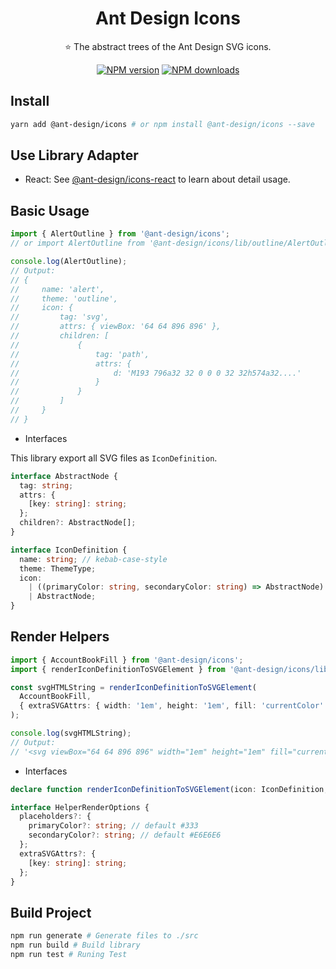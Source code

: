 <h1 align="center">
Ant Design Icons
</h1>

<p align="center">
⭐ The abstract trees of the Ant Design SVG icons.
</p>

<div align="center">

[![NPM version](https://img.shields.io/npm/v/@ant-design/icons.svg?style=flat)](https://npmjs.org/package/@ant-design/icons)
[![NPM downloads](http://img.shields.io/npm/dm/@ant-design/icons.svg?style=flat)](https://npmjs.org/package/@ant-design/icons)

</div>

## Install

```bash
yarn add @ant-design/icons # or npm install @ant-design/icons --save
```

## Use Library Adapter

- React: See [@ant-design/icons-react](../icons-react) to learn about detail usage.

## Basic Usage

```ts
import { AlertOutline } from '@ant-design/icons';
// or import AlertOutline from '@ant-design/icons/lib/outline/AlertOutline';

console.log(AlertOutline);
// Output:
// {
//     name: 'alert',
//     theme: 'outline',
//     icon: {
//         tag: 'svg',
//         attrs: { viewBox: '64 64 896 896' },
//         children: [
//             {
//                 tag: 'path',
//                 attrs: {
//                     d: 'M193 796a32 32 0 0 0 32 32h574a32....'
//                 }
//             }
//         ]
//     }
// }
```

- Interfaces

This library export all SVG files as `IconDefinition`.

```ts
interface AbstractNode {
  tag: string;
  attrs: {
    [key: string]: string;
  };
  children?: AbstractNode[];
}

interface IconDefinition {
  name: string; // kebab-case-style
  theme: ThemeType;
  icon:
    | ((primaryColor: string, secondaryColor: string) => AbstractNode)
    | AbstractNode;
}
```

## Render Helpers
```ts
import { AccountBookFill } from '@ant-design/icons';
import { renderIconDefinitionToSVGElement } from '@ant-design/icons/lib/helpers';

const svgHTMLString = renderIconDefinitionToSVGElement(
  AccountBookFill,
  { extraSVGAttrs: { width: '1em', height: '1em', fill: 'currentColor' } }
);

console.log(svgHTMLString);
// Output:
// '<svg viewBox="64 64 896 896" width="1em" height="1em" fill="currentColor"><path d="M880 184H712v-64c0-4.4-3.6-8-8-8h-56c-4.4 0-8 3.6-8 8v64H384v-64c0-4.4-3.6-8-8-8h-56c-4.4 0-8 3.6-8 8v64H144c-17.7 0-32 14.3-32 32v664c0 17.7 14.3 32 32 32h736c17.7 0 32-14.3 32-32V216c0-17.7-14.3-32-32-32zM648.3 426.8l-87.7 161.1h45.7c5.5 0 10 4.5 10 10v21.3c0 5.5-4.5 10-10 10h-63.4v29.7h63.4c5.5 0 10 4.5 10 10v21.3c0 5.5-4.5 10-10 10h-63.4V752c0 5.5-4.5 10-10 10h-41.3c-5.5 0-10-4.5-10-10v-51.8h-63.1c-5.5 0-10-4.5-10-10v-21.3c0-5.5 4.5-10 10-10h63.1v-29.7h-63.1c-5.5 0-10-4.5-10-10v-21.3c0-5.5 4.5-10 10-10h45.2l-88-161.1c-2.6-4.8-.9-10.9 4-13.6 1.5-.8 3.1-1.2 4.8-1.2h46c3.8 0 7.2 2.1 8.9 5.5l72.9 144.3 73.2-144.3a10 10 0 0 1 8.9-5.5h45c5.5 0 10 4.5 10 10 .1 1.7-.3 3.3-1.1 4.8z"></path></svg>'
```

- Interfaces

```ts
declare function renderIconDefinitionToSVGElement(icon: IconDefinition, options?: HelperRenderOptions): string;

interface HelperRenderOptions {
  placeholders?: {
    primaryColor?: string; // default #333
    secondaryColor?: string; // default #E6E6E6
  };
  extraSVGAttrs?: {
    [key: string]: string;
  };
}
```

## Build Project
```bash
npm run generate # Generate files to ./src
npm run build # Build library
npm run test # Runing Test
```
